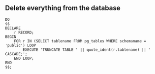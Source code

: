 ## Delete everything from the database
```
DO
$$
DECLARE
    r RECORD;
BEGIN
    FOR r IN (SELECT tablename FROM pg_tables WHERE schemaname = 'public') LOOP
        EXECUTE 'TRUNCATE TABLE ' || quote_ident(r.tablename) || ' CASCADE;';
    END LOOP;
END
$$;
```
